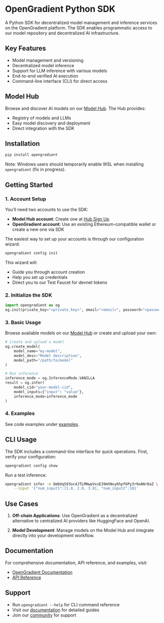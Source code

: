 # OpenGradient Python SDK

A Python SDK for decentralized model management and inference services on the OpenGradient platform. The SDK enables programmatic access to our model repository and decentralized AI infrastructure.

## Key Features

- Model management and versioning
- Decentralized model inference
- Support for LLM inference with various models
- End-to-end verified AI execution
- Command-line interface (CLI) for direct access

## Model Hub

Browse and discover AI models on our [Model Hub](https://hub.opengradient.ai/). The Hub provides:
- Registry of models and LLMs
- Easy model discovery and deployment
- Direct integration with the SDK

## Installation

```bash
pip install opengradient
```

Note: Windows users should temporarily enable WSL when installing `opengradient` (fix in progress).

## Getting Started

### 1. Account Setup

You'll need two accounts to use the SDK:
- **Model Hub account**: Create one at [Hub Sign Up](https://hub.opengradient.ai/signup)
- **OpenGradient account**: Use an existing Ethereum-compatible wallet or create a new one via SDK

The easiest way to set up your accounts is through our configuration wizard:

```bash
opengradient config init
```

This wizard will:
- Guide you through account creation
- Help you set up credentials
- Direct you to our Test Faucet for devnet tokens

### 2. Initialize the SDK

```python
import opengradient as og
og.init(private_key="<private_key>", email="<email>", password="<password>")
```

### 3. Basic Usage

Browse available models on our [Model Hub](https://hub.opengradient.ai/) or create and upload your own:


```python
# Create and upload a model
og.create_model(
    model_name="my-model",
    model_desc="Model description",
    model_path="/path/to/model"
)

# Run inference
inference_mode = og.InferenceMode.VANILLA
result = og.infer(
    model_cid="your-model-cid",
    model_inputs={"input": "value"},
    inference_mode=inference_mode
)
```

### 4. Examples

See code examples under [examples](./examples).

## CLI Usage

The SDK includes a command-line interface for quick operations. First, verify your configuration:

```bash
opengradient config show
```

Run a test inference:

```bash
opengradient infer -m QmbUqS93oc4JTLMHwpVxsE39mhNxy6hpf6Py3r9oANr8aZ \
    --input '{"num_input1":[1.0, 2.0, 3.0], "num_input2":10}'
```

## Use Cases

1. **Off-chain Applications**: Use OpenGradient as a decentralized alternative to centralized AI providers like HuggingFace and OpenAI.

2. **Model Development**: Manage models on the Model Hub and integrate directly into your development workflow.

## Documentation

For comprehensive documentation, API reference, and examples, visit:
- [OpenGradient Documentation](https://docs.opengradient.ai/)
- [API Reference](https://docs.opengradient.ai/api_reference/python_sdk/)

## Support

- Run `opengradient --help` for CLI command reference
- Visit our [documentation](https://docs.opengradient.ai/) for detailed guides
- Join our [community](https://.opengradient.ai/) for support
